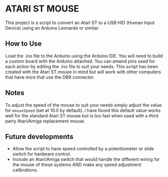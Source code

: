 # ATARI ST MOUSE

This project is a script to convert an Atari ST to a USB HID (Human Input Device) using an Arduino Leonardo or similar.

## How to Use

Load the .ino file to the Arduino using the Arduino IDE. You will need to build a custom board with the Arduino attached. You can amend pins used for each action by editing the .ino file to suit your needs. This script has been created with the Atari ST mouse in mind but will work with other computers that have mice that use the DB9 connector. 

## Notes

To adjust the speed of the mouse to suit your needs simply adjust the value for `mouseSpeed` (set at 10.0 by default). i have found this default value works well for the standard Atari ST mouse but is too fast when used with a third party Atari/Amiga replacement mouse. 

## Future developments

- Allow the script to have speed controlled by a potentiometer or slide switch for hardware control.
- Include an Atari/Amiga switch that would handle the different wiring for the mouse of these systems AND make any speed adjustment calibrations.
